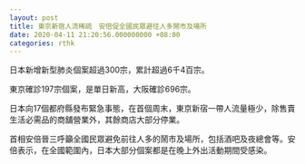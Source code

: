 ```yaml
---
layout: post
title: 東京新宿人流稀疏　安倍促全國民眾避往人多鬧市及場所
date: 2020-04-11 21:20:56.000000000 +08:00
categories: rthk
---
```


日本新增新型肺炎個案超過300宗，累計超過6千4百宗。

東京確診197宗個案，是單日新高，大阪確診696宗。

日本向17個都府縣發布緊急事態，在首個周末，東京新宿一帶人流量極少，除售賣生活必需品的商舖營業外，其餘商店大部分停業。

首相安倍晉三呼籲全國民眾避免前往人多的鬧市及場所，包括酒吧及夜總會等。安倍表示，在全國範圍內，日本大部分個案都是在晚上外出活動期間受感染。
